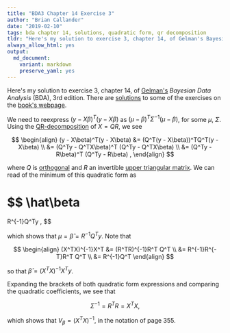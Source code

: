 ```yaml
---
title: "BDA3 Chapter 14 Exercise 3"
author: "Brian Callander"
date: "2019-02-10"
tags: bda chapter 14, solutions, quadratic form, qr decomposition
tldr: "Here's my solution to exercise 3, chapter 14, of Gelman's Bayesian Data Analysis (BDA), 3rd edition."
always_allow_html: yes
output: 
  md_document:
    variant: markdown
    preserve_yaml: yes
---
```


Here's my solution to exercise 3, chapter 14, of [Gelman's](https://andrewgelman.com/) *Bayesian Data Analysis* (BDA), 3rd edition. There are [solutions](http://www.stat.columbia.edu/~gelman/book/solutions.pdf) to some of the exercises on the [book's webpage](http://www.stat.columbia.edu/~gelman/book/).

<!--more-->

<div style="display:none">
  $\DeclareMathOperator{\dbinomial}{Binomial}
   \DeclareMathOperator{\dbern}{Bernoulli}
   \DeclareMathOperator{\dpois}{Poisson}
   \DeclareMathOperator{\dnorm}{Normal}
   \DeclareMathOperator{\dt}{t}
   \DeclareMathOperator{\dcauchy}{Cauchy}
   \DeclareMathOperator{\dexponential}{Exp}
   \DeclareMathOperator{\duniform}{Uniform}
   \DeclareMathOperator{\dgamma}{Gamma}
   \DeclareMathOperator{\dinvgamma}{InvGamma}
   \DeclareMathOperator{\invlogit}{InvLogit}
   \DeclareMathOperator{\logit}{Logit}
   \DeclareMathOperator{\ddirichlet}{Dirichlet}
   \DeclareMathOperator{\dbeta}{Beta}$
</div>

We need to reexpress $(y - X\beta)^T (y - X\beta)$ as $(\mu - \beta)^T \Sigma^{-1} (\mu - \beta)$, for some $\mu$, $\Sigma$. Using the [QR-decomposition](https://en.wikipedia.org/wiki/QR_decomposition) of $X = QR$, we see

$$
\begin{align}
  (y - X\beta)^T(y - X\beta)
  &=
  (Q^T(y - X\beta))^TQ^T(y - X\beta)
  \\
  &=
  (Q^Ty - Q^TX\beta)^T (Q^Ty - Q^TX\beta)
  \\
  &=
  (Q^Ty - R\beta)^T (Q^Ty - R\beta)
  ,
\end{align}
$$

where $Q$ is [orthogonal](https://en.wikipedia.org/wiki/Orthogonal_matrix) and $R$ an invertible [upper triangular matrix](https://en.wikipedia.org/wiki/Triangular_matrix). We can read of the minimum of this quadratic form as

$$
\hat\beta
=
R^{-1}Q^Ty
,
$$

which shows that $\mu = \hat\beta = R^{-1}Q^Ty$. Note that

$$
\begin{align}
  (X^TX)^{-1}X^T
  &=
  (R^TR)^{-1}R^T Q^T
  \\
  &=
  R^{-1}R^{-T}R^T Q^T
  \\
  &=
  R^{-1}Q^T
\end{align}
$$

so that $\hat\beta = (X^TX)^{-1}X^Ty$.

Expanding the brackets of both quadratic form expressions and comparing the quadratic coefficients, we see that

$$
\Sigma^{-1} = R^T R = X^T X
,
$$

which shows that $V_\beta = (X^T X)^{-1}$, in the notation of page 355.
